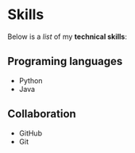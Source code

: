 # Skills

Below is a _list_ of my **technical skills**:

## Programing languages
- Python
- Java

## Collaboration
- GitHub
- Git
